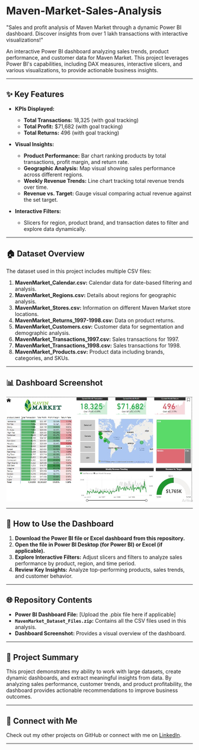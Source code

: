# Maven-Market-Sales-Analysis
"Sales and profit analysis of Maven Market through a dynamic Power BI dashboard. Discover insights from over 1 lakh transactions with interactive visualizations!"

An interactive Power BI dashboard analyzing sales trends, product performance, and customer data for Maven Market. This project leverages Power BI's capabilities, including DAX measures, interactive slicers, and various visualizations, to provide actionable business insights.

---

## ✨ Key Features

- **KPIs Displayed:**
  - **Total Transactions:** 18,325 (with goal tracking)
  - **Total Profit:** $71,682 (with goal tracking)
  - **Total Returns:** 496 (with goal tracking)

- **Visual Insights:**
  - **Product Performance:** Bar chart ranking products by total transactions, profit margin, and return rate.
  - **Geographic Analysis:** Map visual showing sales performance across different regions.
  - **Weekly Revenue Trends:** Line chart tracking total revenue trends over time.
  - **Revenue vs. Target:** Gauge visual comparing actual revenue against the set target.

- **Interactive Filters:**
  - Slicers for region, product brand, and transaction dates to filter and explore data dynamically.

---

## 🏠 Dataset Overview

The dataset used in this project includes multiple CSV files:

1. **MavenMarket_Calendar.csv:** Calendar data for date-based filtering and analysis.
2. **MavenMarket_Regions.csv:** Details about regions for geographic analysis.
3. **MavenMarket_Stores.csv:** Information on different Maven Market store locations.
4. **MavenMarket_Returns_1997-1998.csv:** Data on product returns.
5. **MavenMarket_Customers.csv:** Customer data for segmentation and demographic analysis.
6. **MavenMarket_Transactions_1997.csv:** Sales transactions for 1997.
7. **MavenMarket_Transactions_1998.csv:** Sales transactions for 1998.
8. **MavenMarket_Products.csv:** Product data including brands, categories, and SKUs.

---

## 📊 Dashboard Screenshot

![Maven Market Sales Dashboard](Maven_Market_Sales_Dashboard.jpg)

---

## 🔧 How to Use the Dashboard

1. **Download the Power BI file or Excel dashboard from this repository.**
2. **Open the file in Power BI Desktop (for Power BI) or Excel (if applicable).**
3. **Explore Interactive Filters:** Adjust slicers and filters to analyze sales performance by product, region, and time period.
4. **Review Key Insights:** Analyze top-performing products, sales trends, and customer behavior.

---

## 🌐 Repository Contents

- **Power BI Dashboard File:** [Upload the .pbix file here if applicable]
- **`MavenMarket_Dataset_Files.zip`:** Contains all the CSV files used in this analysis.
- **Dashboard Screenshot:** Provides a visual overview of the dashboard.

---

## 📢 Project Summary

This project demonstrates my ability to work with large datasets, create dynamic dashboards, and extract meaningful insights from data. By analyzing sales performance, customer trends, and product profitability, the dashboard provides actionable recommendations to improve business outcomes.

---

## 👫 Connect with Me

Check out my other projects on GitHub or connect with me on [LinkedIn](https://www.linkedin.com).

---
